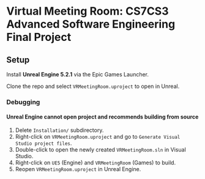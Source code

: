 # Virtual Meeting Room: CS7CS3 Advanced Software Engineering Final Project

## Setup

Install **Unreal Engine 5.2.1** via the Epic Games Launcher.

Clone the repo and select `VRMeetingRoom.uproject` to open in Unreal.

### Debugging

#### Unreal Engine cannot open project and recommends building from source

1. Delete `Installation/` subdirectory.
2. Right-click on `VRMeetingRoom.uproject` and go to `Generate Visual Studio project files`.
3. Double-click to open the newly created `VRMeetingRoom.sln` in Visual Studio.
4. Right-click on `UE5` (Engine) and `VRMeetingRoom` (Games) to build.
5. Reopen `VRMeetingRoom.uproject` in Unreal Engine.
